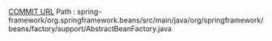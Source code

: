 [COMMIT URL](https://github.com/spring-projects/spring-framework/commit/ea9d8925a27e80d31d924826cf54f70b2bbcc638)
Path : spring-framework/org.springframework.beans/src/main/java/org/springframework/beans/factory/support/AbstractBeanFactory.java